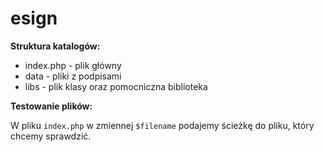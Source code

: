 esign
=====

**Struktura katalogów:**

- index.php - plik główny
- data - pliki z podpisami
- libs - plik klasy oraz pomocniczna biblioteka

**Testowanie plików:**

W pliku `index.php` w zmiennej  `$filename` podajemy ścieżkę do pliku, który chcemy sprawdzić.
